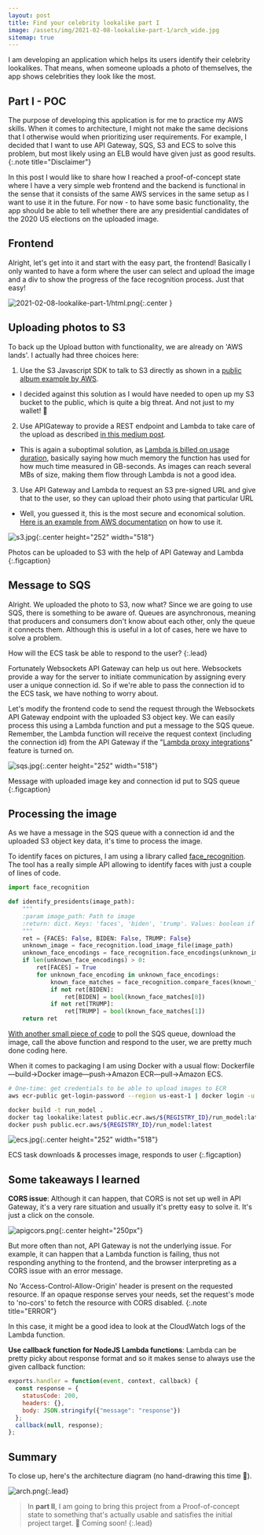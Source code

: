 ```yaml
---
layout: post
title: Find your celebrity lookalike part I
image: /assets/img/2021-02-08-lookalike-part-1/arch_wide.jpg
sitemap: true
---
```



I am developing an application which helps its users identify their celebrity lookalikes. That means, 
when someone uploads a photo of themselves, the app shows celebrities they look like the most.

## Part I - POC


The purpose of developing this application is for me to practice my AWS skills. When it comes to architecture, I 
might not make the same decisions that I otherwise would when prioritizing user requirements. For example, I decided 
that I want to use API Gateway, SQS, S3 and ECS to solve this problem, but most likely using an ELB would have 
given just as good results.
{:.note title="Disclaimer"}

In this post I would like to share how I reached a proof-of-concept state where I have a very simple web frontend 
and the backend is functional in the sense that it consists of the same AWS services in the same setup as I want to 
use it in the future. For now - to have some basic functionality, the app should be able to tell whether there are 
any presidential candidates of the 2020 US elections on the uploaded image.

## Frontend

Alright, let's get into it and start with the easy part, the frontend! Basically I only wanted to have a form where
the user can select and upload the image and a div to show the progress of the face recognition process. Just that easy!

![2021-02-08-lookalike-part-1/html.png](/assets/img/2021-02-08-lookalike-part-1/html.png){:.center }

## Uploading photos to S3

To back up the Upload button with functionality, we are already on 'AWS lands'. I actually had three choices here:

1. Use the S3 Javascript SDK to talk to S3 directly as shown in a 
[public album example by AWS](https://docs.aws.amazon.com/sdk-for-javascript/v2/developer-guide/s3-example-photo-album.html). 
- I decided against this solution as I would have needed to open up my S3 bucket to the public, which is quite a big
 threat. And not just to my wallet! 🙂
2. Use APIGateway to provide a REST endpoint and Lambda to take care of the upload as described 
[in this medium post](https://medium.com/swlh/upload-binary-files-to-s3-using-aws-api-gateway-with-aws-lambda-2b4ba8c70b8e). 
- This is again a suboptimal solution, as 
[Lambda is billed on usage duration](https://aws.amazon.com/lambda/pricing/), basically saying how much memory the 
function has used for how much time measured in GB-seconds. As images can reach several MBs of size, making them flow 
through Lambda is not a good idea.
3. Use API Gateway and Lambda to request an S3 pre-signed URL and give that to the user, so they can upload their photo 
using that particular URL
- Well, you guessed it, this is the most secure and economical solution. 
[Here is an example from AWS documentation](https://docs.aws.amazon.com/AWSJavaScriptSDK/latest/AWS/S3.html#getSignedUrlPromise-property) 
on how to use it.

![s3.jpg](/assets/img/2021-02-08-lookalike-part-1/s3.jpg){:.center height="252" width="518"}

Photos can be uploaded to S3 with the help of API Gateway and Lambda
{:.figcaption}

## Message to SQS

Alright. We uploaded the photo to S3, now what? Since we are going to use SQS, there is something to be aware of. 
Queues are asynchronous, meaning that producers and consumers don't know about each other, only the queue it connects 
them. Although this is useful in a lot of cases, here we have to solve a problem.

How will the ECS task be able to respond to the user?
{:.lead}

Fortunately Websockets API Gateway can help us out here. Websockets provide a way for the server to initiate 
communication by assigning every user a unique connection id. So if we're able to pass the connection id to the ECS 
task, we have nothing to worry about.

Let's modify the frontend code to send the request through the Websockets API Gateway endpoint with the uploaded S3 
object key. We can easily process this using a Lambda function and put a message to the SQS queue. Remember, the Lambda 
function will receive the request context (including the connection id) from the API Gateway if the 
"[Lambda proxy integrations](https://docs.aws.amazon.com/apigateway/latest/developerguide/set-up-lambda-proxy-integrations.html)" 
feature is turned on. 

![sqs.jpg](/assets/img/2021-02-08-lookalike-part-1/sqs.jpg){:.center height="252" width="518"}

Message with uploaded image key and connection id put to SQS queue
{:.figcaption}

## Processing the image

As we have a message in the SQS queue with a connection id and the uploaded S3 object key data, it's time to process the
 image.

To identify faces on pictures, I am using a library called 
[face_recognition](https://github.com/ageitgey/face_recognition/). 
The tool has a really simple API allowing to identify faces with just a couple of lines of code.

```python
import face_recognition

def identify_presidents(image_path):
    """
    :param image_path: Path to image
    :return: dict. Keys: 'faces', 'biden', 'trump'. Values: boolean if there are faces/biden/trump on the image.
    """
    ret = {FACES: False, BIDEN: False, TRUMP: False}
    unknown_image = face_recognition.load_image_file(image_path)
    unknown_face_encodings = face_recognition.face_encodings(unknown_image)
    if len(unknown_face_encodings) > 0:
        ret[FACES] = True
        for unknown_face_encoding in unknown_face_encodings:
            known_face_matches = face_recognition.compare_faces(known_faces, unknown_face_encoding)
            if not ret[BIDEN]:
                ret[BIDEN] = bool(known_face_matches[0])
            if not ret[TRUMP]:
                ret[TRUMP] = bool(known_face_matches[1])
    return ret
```

[With another small piece of code](https://github.com/daniel-laszlo/lookalike) to poll the SQS queue, download the 
image, call the above function and respond to the user, we are pretty much done coding here.

When it comes to packaging I am using Docker with a usual flow: 
Dockerfile —build→Docker image—push→Amazon ECR—pull→Amazon ECS.

```bash
# One-time: get credentials to be able to upload images to ECR
aws ecr-public get-login-password --region us-east-1 | docker login -u AWS --password-stdin public.ecr.aws/${REGISTRY_ID}

docker build -t run_model .
docker tag lookalike:latest public.ecr.aws/${REGISTRY_ID}/run_model:latest 
docker push public.ecr.aws/${REGISTRY_ID}/run_model:latest
```

![ecs.jpg](/assets/img/2021-02-08-lookalike-part-1/ecs.jpg){:.center height="252" width="518"}

ECS task downloads & processes image, responds to user
{:.figcaption}

## Some takeaways I learned

**CORS issue**: Although it can happen, that CORS is not set up well in API Gateway, it's a very rare situation and 
usually it's pretty easy to solve it. It's just a click on the console.

![apigcors.png](/assets/img/2021-02-08-lookalike-part-1/apigcors.png){:.center height="250px"}

But more often than not, API Gateway is not the underlying issue. For example, it can happen that a Lambda function is 
failing, thus not responding anything to the frontend, and the browser interpreting as a CORS issue with an error
 message.

No 'Access-Control-Allow-Origin' header is present on the requested resource. If an opaque response serves your needs, 
set the request's mode to 'no-cors' to fetch the resource with CORS disabled.
{:.note title="ERROR"}

In this case, it might be a good idea to look at the CloudWatch logs of the Lambda function.

**Use callback function for NodeJS Lambda functions**: Lambda can be pretty picky about response format and so it makes 
sense to always use the given callback function:

```jsx
exports.handler = function(event, context, callback) {
  const response = {
    statusCode: 200,
    headers: {},
    body: JSON.stringify({"message": "response"})
  };
  callback(null, response);
};
```

## Summary

To close up, here's the architecture diagram (no hand-drawing this time 🙂).

![arch.png](/assets/img/2021-02-08-lookalike-part-1/arch.png){:.lead}

> In **part II**, I am going to bring this project from a Proof-of-concept state to something that's actually usable
> and 
satisfies the initial project target. 🙂 Coming soon!
{:.lead}
